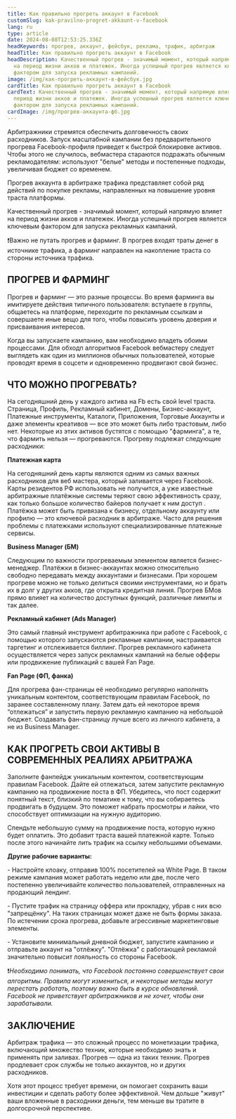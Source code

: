 ```yaml
---
title: Как правильно прогреть аккаунт в Facebook
customSlug: kak-pravilno-progret-akkaunt-v-facebook
lang: ru
type: article
date: 2024-08-08T12:53:25.336Z
headKeywords: прогрев, аккаунт, фейсбук, реклама, трафик, арбитраж
headTitle: Как правильно прогреть аккаунт в Facebook
headDescription: Качественный прогрев - значимый момент, который напрямую влияет
  на период жизни акков и платежек. Иногда успешный прогрев является ключевым
  фактором для запуска рекламных кампаний.
image: /img/как-прогреть-аккаунт-в-фейсбук.jpg
cardTitle: Как правильно прогреть аккаунт в Facebook
cardText: Качественный прогрев - значимый момент, который напрямую влияет на
  период жизни акков и платежек. Иногда успешный прогрев является ключевым
  фактором для запуска рекламных кампаний.
cardImage: /img/прогрев-аккаунта-фб.jpg
---
```

Арбитражники стремятся обеспечить долговечность своих расходников. Запуск масштабной кампании без предварительного прогрева Facebook-профиля приведет к быстрой блокировке активов. Чтобы этого не случилось, вебмастера стараются подражать обычным рекламодателям: используют "белые" методы и постепенные подходы, увеличивая бюджет со временем. 

Прогрев аккаунта в арбитраже трафика представляет собой ряд действий по покупке рекламы, направленных на повышение уровня траста платформы.

Качественный прогрев - значимый момент, который напрямую влияет на период жизни акков и платежек. Иногда успешный прогрев является ключевым фактором для запуска рекламных кампаний. 

❗️Важно не путать прогрев и фарминг. В прогрев входят траты денег в источнике трафика, а фарминг направлен на накопление траста со стороны источника трафика.

## ПРОГРЕВ И ФАРМИНГ

Прогрев и фарминг — это разные процессы. Во время фарминга вы имитируете действия типичного пользователя: вступаете в группы, общаетесь на платформе, переходите по рекламным ссылкам и совершаете иные вещо для того, чтобы повысить уровень доверия и присваивания интересов.

Когда вы запускаете кампанию, вам необходимо владеть обоими процессами. Для обходп алгоритмов Facebook вебмастеру следует выглядеть как один из миллионов обычных пользователей, которые проводят время в соцсети и одновременно продвигают свой бизнес.

## ЧТО МОЖНО ПРОГРЕВАТЬ?

На сегодняшний день у каждого актива на Fb есть свой level траста. Страница, Профиль, Рекламный кабинет, Домены, Бизнес-аккаунт, Платежные инструменты, Каталоги, Приложения, Торговые Аккаунты и даже элементы креативов — все это может быть либо трастовым, либо нет. Некоторые из этих активов бустятся с помощью "фарминга", а те, что фармить нельзя — прогреваются. Прогреву подлежат следующие расходники:

**Платежная карта**

На сегодняшний день карты являются одним из самых важных расходников для веб мастера, который заливается через Facebook. Карты резидентов РФ использовать не получится, а уже известные арбитражные платёжные системы теряют свою эффективность сразу, как только большое количество байеров получает к ним доступ . Платёжка может быть привязана к бизнесу, отдельному аккаунту или профилю — это ключевой расходник в арбитраже. Часто для решения проблемы с платежками используют специализированные платежные сервисы.

**Business Manager (БМ)**

Следующим по важности прогреваемым элементом является бизнес-менеджер. Платёжки в бизнес-аккаунтах можно относительно свободно передавать между аккаунтами и бизнесами. При хорошем прогреве можно не только делиться своими инструментами, но и брать их в долг у других акков, где открыта кредитная линия. Прогрев БМов прямо влияет на количество доступных функций, различные лимиты и так далее.

**Рекламный кабинет (Ads Manager)**

Это самый главный инструмент арбитражника при работе с Facebook, с помощью которого запускаются рекламные кампании, настраивается таргетинг и отслеживается биллинг. Прогрев рекламного кабинета осуществляется через запуск рекламных кампаний на белые офферы или продвижение публикаций с вашей Fan Page.

**Fan Page (ФП, фанка)**

Для прогрева фан-страницы её необходимо регулярно наполнять уникальным контентом, соответствующим правилам Facebook, по заранее составленному плану. Затем дать ей некоторое время “отлежаться” и запустить первую рекламную кампанию на небольшой бюджет. Создавать фан-страницу лучше всего из личного кабинета, а не из Business Manager.

## КАК ПРОГРЕТЬ СВОИ АКТИВЫ В СОВРЕМЕННЫХ РЕАЛИЯХ АРБИТРАЖА

Заполните фанпейдж уникальным контентом, соответствующим правилам Facebook. Дайте ей отлежаться, затем запустите рекламную кампанию на продвижение поста в ФП. Убедитесь, что пост содержит понятный текст, близкий по тематике к тому, что вы собираетесь продвигать в будущем. Это поможет набрать просмотры и лайки, что способствует оптимизации на нужную аудиторию.

Спендьте небольшую сумму на продвижение поста, которую нужно будет оплатить. Это добавит траста вашей платежной карте. Только после этого начинайте лить трафик на ссылку небольшими объемами.

**Другие рабочие варианты:**

\- Настройте клоаку, отправив 100% посетителей на White Page. В таком режиме кампания может работать неделю или две, после чего постепенно увеличивайте количество пользователей, отправленных на продающий лендинг.

\- Пустите трафик на страницу оффера или прокладку, убрав с них всю "запрещёнку". На таких страницах может даже не быть формы заказа. По истечении срока прогрева, добавьте агрессивные маркетинговые элементы.

\- Установите минимальный дневной бюджет, запустите кампанию и отправьте аккаунт на "отлёжку". "Отлёжка" с работающей рекламой значительно повысит лояльность со стороны Facebook.

❗️*Необходимо понимать, что Facebook постоянно совершенствует свои алгоритмы. Правила могут измениться, и некоторые методы могут перестать работать, поэтому важно быть в курсе обновлений. Facebook не приветствует арбитражников и не хочет, чтобы они зарабатывали.*

## ЗАКЛЮЧЕНИЕ

Арбитраж трафика — это сложный процесс по монетизации трафика, включающий множество техник, которые необходимо знать и применять при заливах. Прогрев — одна из таких техник. Прогрев продлевает срок службы не только аккаунтов, но и других расходников. 

Хотя этот процесс требует времени, он помогает сохранить ваши инвестиции и сделать работу более эффективной. Чем дольше "живут" ваши вложенные в расходники деньги, тем меньше вы тратите в долгосрочной перспективе.
